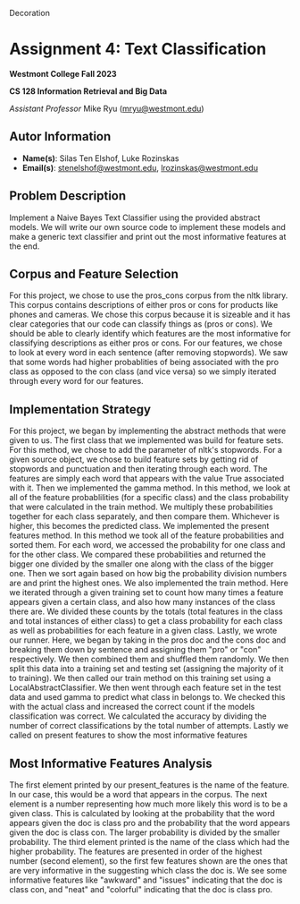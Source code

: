 Decoration
# Assignment 4: Text Classification
**Westmont College Fall 2023**

**CS 128 Information Retrieval and Big Data**

*Assistant Professor* Mike Ryu (mryu@westmont.edu) 

## Autor Information
* **Name(s)**: Silas Ten Elshof, Luke Rozinskas
* **Email(s)**: stenelshof@westmont.edu, lrozinskas@westmont.edu

## Problem Description
Implement a Naive Bayes Text Classifier using the provided abstract models. We will write our own source code to implement these models and make a generic text classifier and print out the most informative features at the end.

## Corpus and Feature Selection
For this project, we chose to use the pros_cons corpus from the nltk library. This corpus contains descriptions of either pros or cons for products like phones and cameras. We chose this corpus because it is sizeable and it has clear categories that our code can classify things as (pros or cons). We should be able to clearly identify which features are the most informative for classifying descriptions as either pros or cons. For our features, we chose to look at every word in each sentence (after removing stopwords). We saw that some words had higher probablities of being associated with the pro class as opposed to the con class (and vice versa) so we simply iterated through every word for our features.

## Implementation Strategy
For this project, we began by implementing the abstract methods that were given to us. The first class that we implemented was build for feature sets. For this method, we chose to add the parameter of nltk's stopwords. For a given source object, we chose to build feature sets by getting rid of stopwords and punctuation and then iterating through each word. The features are simply each word that appears with the value True associated with it. Then we implemented the gamma method. In this method, we look at all of the feature probablilities (for a specific class) and the class probability that were calculated in the train method. We multiply these probabilities together for each class separately, and then compare them. Whichever is higher, this becomes the predicted class. We implemented the present features method. In this method we took all of the feature probabilities and sorted them. For each word, we accessed the probability for one class and for the other class. We compared these probabilities and returned the bigger one divided by the smaller one along with the class of the bigger one. Then we sort again based on how big the probability division numbers are and print the highest ones. We also implemented the train method. Here we iterated through a given training set to count how many times a feature appears given a certain class, and also how many instances of the class there are. We divided these counts by the totals (total features in the class and total instances of either class) to get a class probability for each class as well as probabilities for each feature in a given class. Lastly, we wrote our runner. Here, we began by taking in the pros doc and the cons doc and breaking them down by sentence and assigning them "pro" or "con" respectively. We then combined them and shuffled them randomly. We then split this data into a training set and testing set (assigning the majority of it to training). We then called our train method on this training set using a LocalAbstractClassifier. We then went through each feature set in the test data and used gamma to predict what class in belongs to. We checked this with the actual class and increased the correct count if the models classification was correct. We calculated the accuracy by dividing the number of correct classifications by the total number of attempts. Lastly we called on present features to show the most informative features

## Most Informative Features Analysis
The first element printed by our present_features is the name of the feature. In our case, this would be a word that appears in the corpus. The next element is a number representing how much more likely this word is to be a given class. This is calculated by looking at the probability that the word appears given the doc is class pro and the probability that the word appears given the doc is class con. The larger probability is divided by the smaller probability. The third element printed is the name of the class which had the higher probability. The features are presented in order of the highest number (second element), so the first few features shown are the ones that are very informative in the suggesting which class the doc is. We see some informative features like "awkward" and "issues" indicating that the doc is class con, and "neat" and "colorful" indicating that the doc is class pro.   
